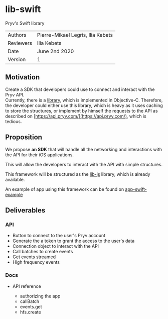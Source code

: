 # lib-swift
Pryv's Swift library


|         |                       |
| ------- | --------------------- |
| Authors | Pierre-Mikael Legris, Ilia Kebets |
| Reviewers | Ilia Kebets |
| Date    | June 2nd 2020 |
| Version | 1                  |

## Motivation

Create a SDK that developers could use to connect and interact with the Pryv API.  
Currently, there is a [library](https://github.com/pryv/lib-cocoa), which is implemented in Objective-C. Therefore, the developer could either use this library, which is heavy as it uses caching to store the structures, or implement by himself the requests to the API as described on [https://api.pryv.com/](https://api.pryv.com/), which is tedious. 

## Proposition

We propose **an SDK** that will handle all the networking and interactions with the API for their iOS applications.  
  
This will allow the developers to interact with the API with simple structures.   
  
This framework will be structured as the [lib-js](https://github.com/pryv/lib-js) library, which is already available.  
  
An example of app using this framework can be found on [app-swift-example](https://github.com/pryv/app-swift-example)
  
## Deliverables

### API

- Button to connect to the user's Pryv account
- Generate the a token to grant the access to the user's data
- Connection object to interact with the API
- Call batches to create events 
- Get events streamed 
- High frequency events

### Docs

- API reference

  - authorizing the app 
  - callBatch
  - events.get
  - hfs.create
